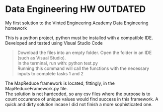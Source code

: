 # Data Engineering HW OUTDATED
My first solution to the Vinted Engineering Academy Data Engineering homework   

This is a python project, python must be installed with a compatible IDE.
Developed and tested using Visual Studio Code  

>Download the files into an empty folder. Open the folder in an IDE (such as Visual Studio).   
In the terminal, run with:
python test.py   
Running this command will call the functions with the necessary inputs to complete tasks 1 and 2   

The MapReduce framework is located, fittingly, in the MapReduceFramework.py file.  
The solution is not hardcoded, so any csv files where the purpose is to count occurence of unique values would find success in this framework. 
A quick and dirty solution incase I did not finish a more sophisticated one.
